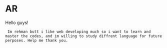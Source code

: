 # AR

Hello guys!

     Im rehman butt i like web developing much so i want to learn and master the codes, and im willing to study diffrent language for future perposes. Help me thank you.
